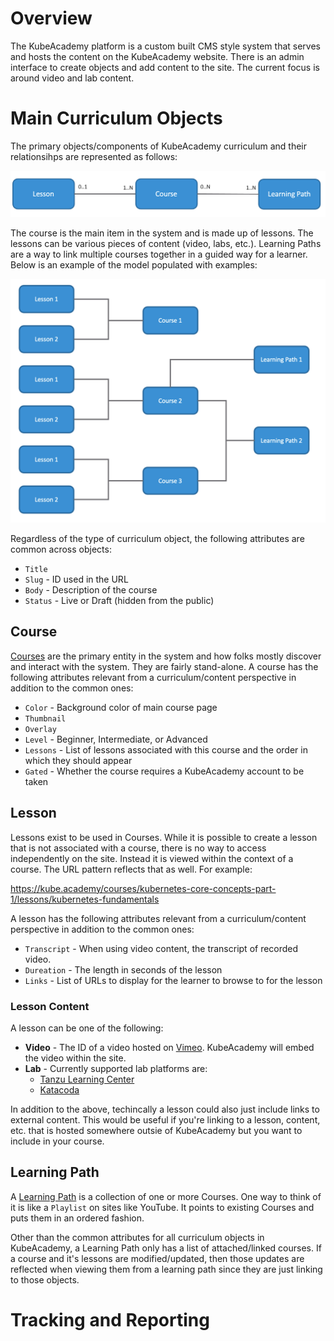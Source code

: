 # Overview

The KubeAcademy platform is a custom built CMS style system that serves and hosts
the content on the KubeAcademy website. There is an admin interface to create objects
and add content to the site. The current focus is around video and lab content.

# Main Curriculum Objects

The primary objects/components of KubeAcademy curriculum and their relationsihps are represented as follows:

![Curriculum Object Overivew](images/object-relationships.png)

The course is the main item in the system and is made up of lessons. The lessons can be
various pieces of content (video, labs, etc.). Learning Paths are a way to link multiple
courses together in a guided way for a learner. Below is an example of the model populated
with examples:

![Curriculum Object Example](images/object-example.png)

Regardless of the type of curriculum object, the following attributes are common across objects:

* `Title`
* `Slug` - ID used in the URL
* `Body` - Description of the course
* `Status` - Live or Draft (hidden from the public)

## Course

[Courses](https://kube.academy/courses) are the primary entity in the system and how folks
mostly discover and interact with the system. They are fairly stand-alone. A course
has the following attributes relevant from a curriculum/content perspective in addition
to the common ones:

* `Color` - Background color of main course page
* `Thumbnail`
* `Overlay`
* `Level` - Beginner, Intermediate, or Advanced
* `Lessons` - List of lessons associated with this course and the order in which they should appear
* `Gated` - Whether the course requires a KubeAcademy account to be taken
## Lesson

Lessons exist to be used in Courses. While it is possible to create a lesson that is
not associated with a course, there is no way to access independently on the site. Instead it
is viewed within the context of a course. The URL pattern reflects that as well. For example:

https://kube.academy/courses/kubernetes-core-concepts-part-1/lessons/kubernetes-fundamentals

A lesson has the following attributes relevant from a curriculum/content perspective in addition
to the common ones:

* `Transcript` - When using video content, the transcript of recorded video.
* `Dureation` - The length in seconds of the lesson
* `Links` - List of URLs to display for the learner to browse to for the lesson

### Lesson Content

A lesson can be one of the following:

* **Video** - The ID of a video hosted on [Vimeo](https://vimeo.com/).
KubeAcademy will embed the video within the site.
* **Lab** - Currently supported lab platforms are:
  * [Tanzu Learning Center](https://docs.vmware.com/en/Tanzu-Application-Platform/1.0/tap/GUID-learning-center-about.html)
  * [Katacoda](https://www.katacoda.com/)

In addition to the above, techincally a lesson could also just include links to
external content. This would be useful if you're linking to a lesson, content, etc.
that is hosted somewhere outsie of KubeAcademy but you want to include in your course.

## Learning Path

A [Learning Path](https://kube.academy/paths)
is a collection of one or more Courses. One way to think of it
is like a `Playlist` on sites like YouTube. It points to existing Courses and
puts them in an ordered fashion.

Other than the common attributes for all curriculum objects in KubeAcademy, a
Learning Path only has a list of attached/linked courses. If a course and it's
lessons are modified/updated, then those updates are reflected when viewing them
from a learning path since they are just linking to those objects.

# Tracking and Reporting